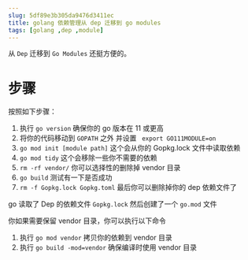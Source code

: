 ```yaml
---
slug: 5df89e3b305da9476d3411ec
title: golang 依赖管理从 dep 迁移到 go modules
tags: [golang ,dep ,module]
---
```


从 `Dep` 迁移到 `Go Modules` 还挺方便的。


# 步骤
按照如下步骤：

1. 执行 `go version` 确保你的 go 版本在 11 或更高
1. 将你的代码移动到  `GOPATH` 之外 并设置 ` export GO111MODULE=on`
1. `go mod init [module path]` 这个会从你的 Gopkg.lock 文件中读取依赖
1. `go mod tidy` 这个会移除一些你不需要的依赖
1. `rm -rf vendor/` 你可以选择性的删除掉 vendor 目录
1. `go build` 测试有一下是否成功
1. `rm -f Gopkg.lock Gopkg.toml` 最后你可以删除掉你的 dep 依赖文件了

go 读取了 Dep 的依赖文件 `Gopkg.lock` 然后创建了一个 `go.mod` 文件

你如果需要保留 vendor 目录，你可以执行以下命令

1. 执行 `go mod vendor` 拷贝你的依赖到 vendor 目录
1. 执行 `go build -mod=vendor` 确保编译时使用 vendor 目录
